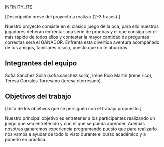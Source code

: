 INFINITY_ITS

[Descripción breve del proyecto a realizar (2-3 frases).]

Nuestro proyecto consiste en el clásico juego de la oca, para ello nuestros jugadores deberán enfrentar una serie de pruebas y el que consiga ser el más rápido de todos ellos y contestar la mayor cantidad de preguntas correctas será el GANADOR. Enfrenta esta divertida aventura acompañado de tus amigos, familiares o solo, puesto que no te aburrirás.

## Integrantes del equipo

Sofía Sánchez Solla (sofia.sanchez.solla), Irene Rico Martín (irene.rico), Teresa Corrales Torresano (teresa.ctorresano)

## Objetivos del trabajo

[Lista de los objetivos que se persiguen con el trabajo propuesto.]

Nuestro principal objetivo es entretener a los participantes realizando un juego que sea entretenido y con el que se pueda aprender. Además nosotras ganaremos experiencia programando puesto que para realizarlo nos vamos a ayudar de todo lo visto durante el curso académico y a ponerlo en práctica.


